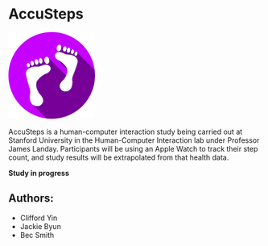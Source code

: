 # AccuSteps

![alt text](https://github.com/cliffdawg/AccuSteps/blob/master/AccuSteps%20WatchKit%20App/Assets.xcassets/AppIcon.appiconset/AccuSteps%20Icon%2086%2C%2038.png)

AccuSteps is a human-computer interaction study being carried out at Stanford University in the Human-Computer Interaction lab under Professor James Landay. Participants will be using an Apple Watch to track their step count, and study results will be extrapolated from that health data. 

__Study in progress__

## Authors:
- Clifford Yin
- Jackie Byun
- Bec Smith
